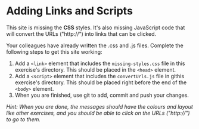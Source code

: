 # Adding Links and Scripts

This site is missing the **CSS** styles. It's also missing JavaScript code that will convert the URLs ("http://") into links that can be clicked.

Your colleagues have already written the .css and .js files. Complete the following steps to get this site working:

1. Add a `<link>` element that includes the `missing-styles.css` file in this exercise's directory. This should be placed in the `<head>` element.
2. Add a `<script>` element that includes the `convertUrls.js` file in githis exercise's directory. This should be placed right before the end of the `<body>` element.
3. When you are finished, use git to add, commit and push your changes.

_Hint: When you are done, the messages should have the colours and layout like other exercises, and you should be able to click on the URLs ("http://") to go to them._
